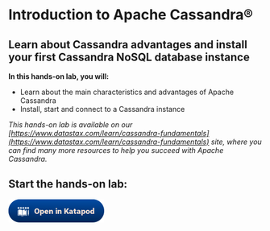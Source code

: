 # Introduction to Apache Cassandra®

## Learn about Cassandra advantages and install your first Cassandra NoSQL database instance

**In this hands-on lab, you will:**
* Learn about the main characteristics and advantages of Apache Cassandra
* Install, start and connect to a Cassandra instance

_This hands-on lab is available on our [https://www.datastax.com/learn/cassandra-fundamentals](https://www.datastax.com/learn/cassandra-fundamentals) site, where you can find many more resources to help you succeed with Apache Cassandra._

## Start the hands-on lab:

[![Open in KataPod](https://github.com/DataStax-Academy/katapod-shared-assets/blob/main/images/open-in-katapod.png)](https://gitpod.io/#https://github.com/ArtemChebotko/cassandra-fundamentals-cassandra/)

